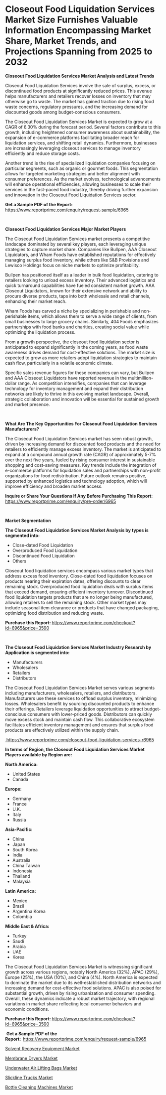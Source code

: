 <p><h1>Closeout Food Liquidation Services Market Size Furnishes Valuable Information Encompassing Market Share, Market Trends, and Projections Spanning from 2025 to 2032</h1></p><p><strong>Closeout Food Liquidation Services Market Analysis and Latest Trends</strong></p>
<p><p>Closeout Food Liquidation Services involve the sale of surplus, excess, or discontinued food products at significantly reduced prices. This avenue helps manufacturers and retailers recover losses on inventory that may otherwise go to waste. The market has gained traction due to rising food waste concerns, regulatory pressures, and the increasing demand for discounted goods among budget-conscious consumers.</p><p>The Closeout Food Liquidation Services Market is expected to grow at a CAGR of 6.30% during the forecast period. Several factors contribute to this growth, including heightened consumer awareness about sustainability, the expansion of e-commerce platforms facilitating broader reach for liquidation services, and shifting retail dynamics. Furthermore, businesses are increasingly leveraging closeout services to manage inventory efficiently and reduce storage costs.</p><p>Another trend is the rise of specialized liquidation companies focusing on particular segments, such as organic or gourmet foods. This segmentation allows for targeted marketing strategies and better alignment with consumer preferences. As the market evolves, technological advancements will enhance operational efficiencies, allowing businesses to scale their services in the fast-paced food industry, thereby driving further expansion and innovation in the Closeout Food Liquidation Services sector.</p></p>
<p><strong>Get a Sample PDF of the Report:&nbsp;</strong> <a href="https://www.reportprime.com/enquiry/request-sample/6965?utm_campaign=2955&utm_medium=2&utm_source=Github&utm_content=ia&utm_term=19032025&utm_id=closeout-food-liquidation-services">https://www.reportprime.com/enquiry/request-sample/6965</a></p>
<p>&nbsp;</p>
<p><strong>Closeout Food Liquidation Services Major Market Players</strong></p>
<p><p>The Closeout Food Liquidation Services market presents a competitive landscape dominated by several key players, each leveraging unique strategies to capture market share. Companies like Bullpen, AAA Closeout Liquidators, and Wham Foods have established reputations for effectively managing surplus food inventory, while others like S&B Provisions and Lewisco Holdings focus on niche markets to optimize profitability.</p><p>Bullpen has positioned itself as a leader in bulk food liquidation, catering to retailers looking to unload excess inventory. Their advanced logistics and quick turnaround capabilities have fueled consistent market growth. AAA Closeout Liquidators, known for their extensive network and ability to procure diverse products, taps into both wholesale and retail channels, enhancing their market reach.</p><p>Wham Foods has carved a niche by specializing in perishable and non-perishable items, which allows them to serve a wide range of clients, from small businesses to large grocery chains. Similarly, 404 Foods emphasizes partnerships with food banks and charities, creating social value while optimizing the liquidation process.</p><p>From a growth perspective, the closeout food liquidation sector is anticipated to expand significantly in the coming years, as food waste awareness drives demand for cost-effective solutions. The market size is expected to grow as more retailers adopt liquidation strategies to maintain cash flow, particularly in a volatile economic climate.</p><p>Specific sales revenue figures for these companies can vary, but Bullpen and AAA Closeout Liquidators have reported revenue in the multimillion-dollar range. As competition intensifies, companies that can leverage technology for inventory management and expand their distribution networks are likely to thrive in this evolving market landscape. Overall, strategic collaboration and innovation will be essential for sustained growth and market presence.</p></p>
<p>&nbsp;</p>
<p><strong>What Are The Key Opportunities For Closeout Food Liquidation Services Manufacturers?</strong></p>
<p><p>The Closeout Food Liquidation Services market has seen robust growth, driven by increasing demand for discounted food products and the need for retailers to efficiently manage excess inventory. The market is anticipated to expand at a compound annual growth rate (CAGR) of approximately 5-7% over the next five years, fueled by rising consumer interest in sustainable shopping and cost-saving measures. Key trends include the integration of e-commerce platforms for liquidation sales and partnerships with non-profit organizations for food redistribution. Future outlook remains positive, supported by enhanced logistics and technology adoption, which will improve efficiency and broaden market access.</p></p>
<p><strong>Inquire or Share Your Questions If Any Before Purchasing This Report:</strong> <a href="https://www.reportprime.com/enquiry/pre-order/6965?utm_campaign=2955&utm_medium=2&utm_source=Github&utm_content=ia&utm_term=19032025&utm_id=closeout-food-liquidation-services">https://www.reportprime.com/enquiry/pre-order/6965</a></p>
<p>&nbsp;</p>
<p><strong>Market Segmentation</strong></p>
<p><strong>The Closeout Food Liquidation Services Market Analysis by types is segmented into:</strong></p>
<p><ul><li>Close-dated Food Liquidation</li><li>Overproduced Food Liquidation</li><li>Discontinued Food Liquidation</li><li>Others</li></ul></p>
<p><p>Closeout food liquidation services encompass various market types that address excess food inventory. Close-dated food liquidation focuses on products nearing their expiration dates, offering discounts to clear remaining stock. Overproduced food liquidation deals with surplus items that exceed demand, ensuring efficient inventory turnover. Discontinued food liquidation targets products that are no longer being manufactured, allowing retailers to sell the remaining stock. Other market types may include seasonal item clearance or products that have changed packaging, optimizing food distribution and reducing waste.</p></p>
<p><strong>Purchase this Report:&nbsp;</strong><a href="https://www.reportprime.com/checkout?id=6965&price=3590&utm_campaign=2955&utm_medium=2&utm_source=Github&utm_content=ia&utm_term=19032025&utm_id=closeout-food-liquidation-services">https://www.reportprime.com/checkout?id=6965&price=3590</a></p>
<p>&nbsp;</p>
<p><strong>The Closeout Food Liquidation Services Market Industry Research by Application is segmented into:</strong></p>
<p><ul><li>Manufacturers</li><li>Wholesalers</li><li>Retailers</li><li>Distributors</li></ul></p>
<p><p>The Closeout Food Liquidation Services Market serves various segments including manufacturers, wholesalers, retailers, and distributors. Manufacturers use these services to offload surplus inventory, minimizing losses. Wholesalers benefit by sourcing discounted products to enhance their offerings. Retailers leverage liquidation opportunities to attract budget-conscious consumers with lower-priced goods. Distributors can quickly move excess stock and maintain cash flow. This collaborative ecosystem facilitates efficient inventory management and ensures that surplus food products are effectively utilized within the supply chain.</p></p>
<p><a href="https://www.reportprime.com/closeout-food-liquidation-services-r6965?utm_campaign=2955&utm_medium=2&utm_source=Github&utm_content=ia&utm_term=19032025&utm_id=closeout-food-liquidation-services">&nbsp;https://www.reportprime.com/closeout-food-liquidation-services-r6965</a></p>
<p><strong>In terms of Region, the Closeout Food Liquidation Services Market Players available by Region are:</strong></p>
<p>
    <p> <strong> North America: </strong>
        <ul>
            <li>United States</li>
            <li>Canada</li>
        </ul>
        </p> 
    <p> <strong> Europe: </strong>
        <ul>
            <li>Germany</li>
            <li>France</li>
            <li>U.K.</li>
            <li>Italy</li>
            <li>Russia</li>
        </ul>
        </p> 
    <p> <strong> Asia-Pacific: </strong>
        <ul>
            <li>China</li>
            <li>Japan</li>
            <li>South Korea</li>
            <li>India</li>
            <li>Australia</li>
            <li>China Taiwan</li>
            <li>Indonesia</li>
            <li>Thailand</li>
            <li>Malaysia</li>
        </ul>
        </p> 
    <p> <strong> Latin America: </strong>
        <ul>
            <li>Mexico</li>
            <li>Brazil</li>
            <li>Argentina Korea</li>
            <li>Colombia</li>
        </ul>
        </p> 
    <p> <strong> Middle East & Africa: </strong>
        <ul>
            <li>Turkey</li>
            <li>Saudi</li>
            <li>Arabia</li>
            <li>UAE</li>
            <li>Korea</li>
        </ul>
    </p>
    </p>
<p><p>The Closeout Food Liquidation Services Market is witnessing significant growth across various regions, notably North America (32%), APAC (29%), Europe (25%), the USA (10%), and China (4%). North America is expected to dominate the market due to its well-established distribution networks and increasing demand for cost-effective food solutions. APAC is also poised for substantial growth, driven by rising urbanization and consumer spending. Overall, these dynamics indicate a robust market trajectory, with regional variations in market share reflecting local consumer behaviors and economic conditions.</p></p>
<p><strong>Purchase this Report: </strong><a href="https://www.reportprime.com/checkout?id=6965&price=3590&utm_campaign=2955&utm_medium=2&utm_source=Github&utm_content=ia&utm_term=19032025&utm_id=closeout-food-liquidation-services">https://www.reportprime.com/checkout?id=6965&price=3590</a></p>
<p>&nbsp;<strong>Get a Sample PDF of the Report:&nbsp;&nbsp;</strong><a href="https://www.reportprime.com/enquiry/request-sample/6965?utm_campaign=2955&utm_medium=2&utm_source=Github&utm_content=ia&utm_term=19032025&utm_id=closeout-food-liquidation-services">https://www.reportprime.com/enquiry/request-sample/6965</a></p>
<p><strong></strong></p>
<p><p><a href="https://www.linkedin.com/pulse/in-depth-solvent-recovery-equipment-market-report-size-rymve?utm_campaign=2955&utm_medium=2&utm_source=Github&utm_content=ia&utm_term=19032025&utm_id=closeout-food-liquidation-services">Solvent Recovery Equipment Market</a></p><p><a href="https://www.linkedin.com/pulse/membrane-dryers-market-size-share-analysis-2025-2032-comprehensive-brrge?utm_campaign=2955&utm_medium=2&utm_source=Github&utm_content=ia&utm_term=19032025&utm_id=closeout-food-liquidation-services">Membrane Dryers Market</a></p><p><a href="https://www.linkedin.com/pulse/global-underwater-air-lifting-bags-market-analysis-trends-goq8e?utm_campaign=2955&utm_medium=2&utm_source=Github&utm_content=ia&utm_term=19032025&utm_id=closeout-food-liquidation-services">Underwater Air Lifting Bags Market</a></p><p><a href="https://www.linkedin.com/pulse/projected-revenue-market-growth-slickline-trucks-83-cagr-2025-3hhwe?utm_campaign=2955&utm_medium=2&utm_source=Github&utm_content=ia&utm_term=19032025&utm_id=closeout-food-liquidation-services">Slickline Trucks Market</a></p><p><a href="https://www.linkedin.com/pulse/bottle-cleaning-machines-market-global-trends-forecast-2025-dxfte?utm_campaign=2955&utm_medium=2&utm_source=Github&utm_content=ia&utm_term=19032025&utm_id=closeout-food-liquidation-services">Bottle Cleaning Machines Market</a></p></p>